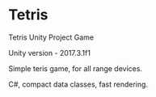# Tetris
Tetris Unity Project Game

Unity version - 2017.3.1f1

Simple teris game, for all range devices.

C#, compact data classes, fast rendering.
